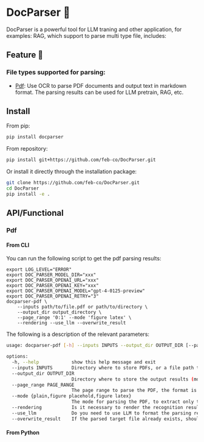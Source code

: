 # DocParser 📄

DocParser is a powerful tool for LLM traning and other application, for examples: RAG, which support to parse multi type file, includes:

## Feature 🎉

### File types supported for parsing:

- [Pdf](#Pdf): Use OCR to parse PDF documents and output text in markdown format. The parsing results can be used for LLM pretrain, RAG, etc.

## Install

From pip:

```bash
pip install docparser
```

From repository:

```bash
pip install git+https://github.com/feb-co/DocParser.git
```

Or install it directly through the installation package:

```bash
git clone https://github.com/feb-co/DocParser.git
cd DocParser
pip install -e .
```

## API/Functional

### Pdf

#### From CLI

You can run the following script to get the pdf parsing results:

```shell
export LOG_LEVEL="ERROR"
export DOC_PARSER_MODEL_DIR="xxx"
export DOC_PARSER_OPENAI_URL="xxx"
export DOC_PARSER_OPENAI_KEY="xxx"
export DOC_PARSER_OPENAI_MODEL="gpt-4-0125-preview"
export DOC_PARSER_OPENAI_RETRY="3"
docparser-pdf \
    --inputs path/to/file.pdf or path/to/directory \
    --output_dir output_directory \
    --page_range '0:1' --mode 'figure latex' \
    --rendering --use_llm --overwrite_result
```

The following is a description of the relevant parameters:

```bash
usage: docparser-pdf [-h] --inputs INPUTS --output_dir OUTPUT_DIR [--page_range PAGE_RANGE] [--mode {plain,figure placehold,figure latex}] [--rendering] [--use_llm]

options:
  -h, --help            show this help message and exit
  --inputs INPUTS       Directory where to store PDFs, or a file path to a single PDF
  --output_dir OUTPUT_DIR
                        Directory where to store the output results (md/json/images).
  --page_range PAGE_RANGE
                        The page range to parse the PDF, the format is 'start_page:end_page', that is, [start, end). Default: full.
  --mode {plain,figure placehold,figure latex}
                        The mode for parsing the PDF, to extract only the plain text or the text plus images.
  --rendering           Is it necessary to render the recognition results of the input PDF to output the recognition range? Default: False.
  --use_llm             Do you need to use LLM to format the parsing results? If so, please specify the corresponding parameters through the environment variables: DOC_PARSER_OPENAI_URL, DOC_PARSER_OPENAI_KEY, DOC_PARSER_OPENAI_MODEL. Default: False.
  --overwrite_result    If the parsed target file already exists, should it be rewritten? Default: False.
```

#### From Python
